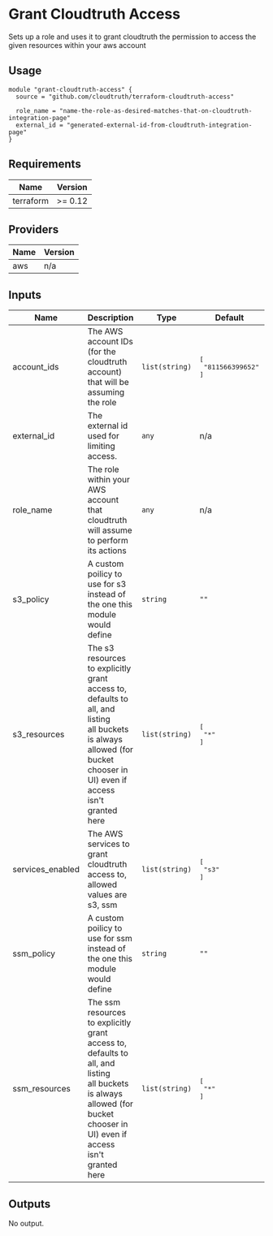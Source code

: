 # Grant Cloudtruth Access

Sets up a role and uses it to grant cloudtruth the permission to access the
given resources within your aws account

## Usage

```hcl
module "grant-cloudtruth-access" {
  source = "github.com/cloudtruth/terraform-cloudtruth-access"

  role_name = "name-the-role-as-desired-matches-that-on-cloudtruth-integration-page"
  external_id = "generated-external-id-from-cloudtruth-integration-page"
}
```

## Requirements

| Name | Version |
|------|---------|
| terraform | >= 0.12 |

## Providers

| Name | Version |
|------|---------|
| aws | n/a |

## Inputs

| Name | Description | Type | Default | Required |
|------|-------------|------|---------|:--------:|
| account\_ids | The AWS account IDs (for the cloudtruth account) that will be assuming the role | `list(string)` | <pre>[<br>  "811566399652"<br>]</pre> | no |
| external\_id | The external id used for limiting access. | `any` | n/a | yes |
| role\_name | The role within your AWS account that cloudtruth will assume to perform its actions | `any` | n/a | yes |
| s3\_policy | A custom poilicy to use for s3 instead of the one this module would define | `string` | `""` | no |
| s3\_resources | The s3 resources to explicitly grant access to, defaults to all, and listing<br>all buckets is always allowed (for bucket chooser in UI) even if access<br>isn't granted here | `list(string)` | <pre>[<br>  "*"<br>]</pre> | no |
| services\_enabled | The AWS services to grant cloudtruth access to, allowed values are s3, ssm | `list(string)` | <pre>[<br>  "s3"<br>]</pre> | no |
| ssm\_policy | A custom poilicy to use for ssm instead of the one this module would define | `string` | `""` | no |
| ssm\_resources | The ssm resources to explicitly grant access to, defaults to all, and listing<br>all buckets is always allowed (for bucket chooser in UI) even if access<br>isn't granted here | `list(string)` | <pre>[<br>  "*"<br>]</pre> | no |

## Outputs

No output.

